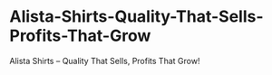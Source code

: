 # Alista-Shirts-Quality-That-Sells-Profits-That-Grow
Alista Shirts – Quality That Sells, Profits That Grow!
